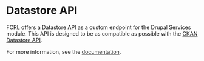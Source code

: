 # Datastore API

FCRL offers a Datastore API as a custom endpoint for the Drupal Services module. This API is designed to be as compatible as possible with the [CKAN Datastore API](https://ckan.readthedocs.org/en/latest/maintaining/datastore.html).

For more information, see the [documentation](https://fcrl.readthedocs.io/en/latest/).
